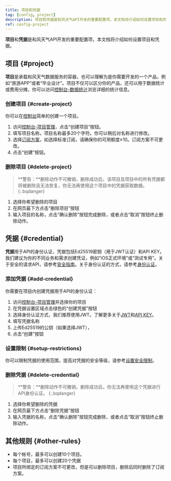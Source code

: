 ```yaml
---
title: 项目和凭据
tag: [config, project]
description: 项目和凭据是和风天气API开发的重要配置项，本文档将介绍如何设置项目和凭据。
ref: config-project
---
```

**项目**和**凭据**是和风天气API开发的重要配置项，本文档将介绍如何设置项目和凭据。

## 项目 {#project}

**项目**是承载和风天气数据服务的容器，也可以理解为是你需要开发的一个产品，例如“旅游APP”或者“毕业设计”。项目不仅可以区分你的产品，还可以用于数据统计或费用分摊，你可以访问[控制台-数据统计](https://console.qweather.com)浏览详细的统计信息。

### 创建项目 {#create-project}

你可以在[控制台](https://console.qweather.com/#/apps)简单的创建一个项目。

1. 访问[控制台-项目管理](https://console.qweather.com/#/apps)，点击“创建项目”按钮。
2. 填写项目名称，项目名称最多20个字符。你可以稍后对名称进行修改。
3. 选择[订阅方案](/docs/finance/subscription/)，如选择标准订阅，请确保你的可用额度≥10。订阅方案不可更改。
4. 点击“创建”按钮。

### 删除项目 {#delete-project}

> **警告：**删除动作不可撤销，删除成功后，该项目及项目中的所有凭据都将被删除且无法恢复，你无法再使用这个项目中的凭据获取数据。
{:.bqdanger}

1. 选择你希望删除的项目
2. 在网页最下方点击“删除项目”按钮
3. 输入项目的名称，点击“确认删除”按钮完成删除，或者点击“取消”按钮终止删除动作。

## 凭据 {#credential}

**凭据**用于API的身份认证，凭据包括Ed25519密钥（用于JWT认证）和API KEY。我们建议为你的不同业务和需求创建凭证，例如“iOS正式环境”或“测试专用”。关于安全的请求API，请参考[安全指南](/docs/best-practices/security-guidelines/)。关于身份认证的方式，请参考[身份认证](/docs/authentication/)。

### 添加凭据 {#add-credential}

你需要在项目内创建凭据用于API的身份认证：

1. 访问[控制台-项目管理](https://console.qweather.com/#/apps)并选择你的项目
2. 在凭据设置区域点击绿色的“创建凭据”按钮
3. 选择身份认证方式，我们推荐使用JWT。了解更多关于[JWT](/docs/authentication/jwt/)和[API KEY](/docs/authentication/apikey/)。
4. 填写凭据名称
5. 上传Ed25519的公钥（如果选择JWT），
6. 点击“创建”按钮



### 设置限制 {#setup-restrictions}

你可以限制凭据的使用范围，提高对凭据的安全等级，请参考[设置安全限制](/docs/best-practices/security-guidelines/#security-restriction)。

### 删除凭据 {#delete-credential}

> **警告：**删除动作不可撤销，删除成功后，你无法再使用这个凭据进行API身份认证。
{:.bqdanger}

1. 选择你希望删除的凭据
2. 在网页最下方点击“删除凭据”按钮
3. 输入凭据的名称，点击“确认删除”按钮完成删除，或者点击“取消”按钮终止删除动作。

## 其他规则 {#other-rules}

- 每个帐号，最多可以创建10个项目。
- 每个项目，最多可以创建20个凭据
- 项目所绑定的订阅方案不可更改，但是可以删除项目，删除后同时删除了订阅方案。

